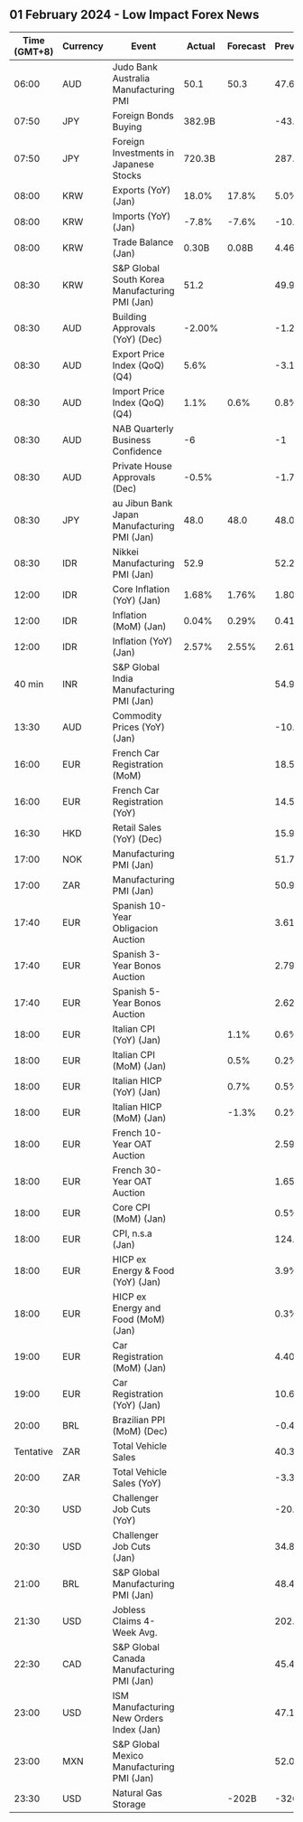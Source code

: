 ## 01 February 2024 - Low Impact Forex News

| Time (GMT+8) | Currency | Event | Actual | Forecast | Previous |
|------|----------|-------|--------|----------|----------|
| 06:00 | AUD | Judo Bank Australia Manufacturing PMI | 50.1 | 50.3 | 47.6 |
| 07:50 | JPY | Foreign Bonds Buying | 382.9B |  | -43.5B |
| 07:50 | JPY | Foreign Investments in Japanese Stocks | 720.3B |  | 287.0B |
| 08:00 | KRW | Exports (YoY) (Jan) | 18.0% | 17.8% | 5.0% |
| 08:00 | KRW | Imports (YoY) (Jan) | -7.8% | -7.6% | -10.8% |
| 08:00 | KRW | Trade Balance (Jan) | 0.30B | 0.08B | 4.46B |
| 08:30 | KRW | S&P Global South Korea Manufacturing PMI (Jan) | 51.2 |  | 49.9 |
| 08:30 | AUD | Building Approvals (YoY) (Dec) | -2.00% |  | -1.20% |
| 08:30 | AUD | Export Price Index (QoQ) (Q4) | 5.6% |  | -3.1% |
| 08:30 | AUD | Import Price Index (QoQ) (Q4) | 1.1% | 0.6% | 0.8% |
| 08:30 | AUD | NAB Quarterly Business Confidence | -6 |  | -1 |
| 08:30 | AUD | Private House Approvals (Dec) | -0.5% |  | -1.7% |
| 08:30 | JPY | au Jibun Bank Japan Manufacturing PMI (Jan) | 48.0 | 48.0 | 48.0 |
| 08:30 | IDR | Nikkei Manufacturing PMI (Jan) | 52.9 |  | 52.2 |
| 12:00 | IDR | Core Inflation (YoY) (Jan) | 1.68% | 1.76% | 1.80% |
| 12:00 | IDR | Inflation (MoM) (Jan) | 0.04% | 0.29% | 0.41% |
| 12:00 | IDR | Inflation (YoY) (Jan) | 2.57% | 2.55% | 2.61% |
| 40 min | INR | S&P Global India Manufacturing PMI (Jan) |  |  | 54.9 |
| 13:30 | AUD | Commodity Prices (YoY) (Jan) |  |  | -10.7% |
| 16:00 | EUR | French Car Registration (MoM) |  |  | 18.5% |
| 16:00 | EUR | French Car Registration (YoY) |  |  | 14.5% |
| 16:30 | HKD | Retail Sales (YoY) (Dec) |  |  | 15.9% |
| 17:00 | NOK | Manufacturing PMI (Jan) |  |  | 51.7 |
| 17:00 | ZAR | Manufacturing PMI (Jan) |  |  | 50.9 |
| 17:40 | EUR | Spanish 10-Year Obligacion Auction |  |  | 3.610% |
| 17:40 | EUR | Spanish 3-Year Bonos Auction |  |  | 2.799% |
| 17:40 | EUR | Spanish 5-Year Bonos Auction |  |  | 2.621% |
| 18:00 | EUR | Italian CPI (YoY) (Jan) |  | 1.1% | 0.6% |
| 18:00 | EUR | Italian CPI (MoM) (Jan) |  | 0.5% | 0.2% |
| 18:00 | EUR | Italian HICP (YoY) (Jan) |  | 0.7% | 0.5% |
| 18:00 | EUR | Italian HICP (MoM) (Jan) |  | -1.3% | 0.2% |
| 18:00 | EUR | French 10-Year OAT Auction |  |  | 2.59% |
| 18:00 | EUR | French 30-Year OAT Auction |  |  | 1.65% |
| 18:00 | EUR | Core CPI (MoM) (Jan) |  |  | 0.5% |
| 18:00 | EUR | CPI, n.s.a (Jan) |  |  | 124.05 |
| 18:00 | EUR | HICP ex Energy & Food (YoY) (Jan) |  |  | 3.9% |
| 18:00 | EUR | HICP ex Energy and Food (MoM) (Jan) |  |  | 0.3% |
| 19:00 | EUR | Car Registration (MoM) (Jan) |  |  | 4.40% |
| 19:00 | EUR | Car Registration (YoY) (Jan) |  |  | 10.60% |
| 20:00 | BRL | Brazilian PPI (MoM) (Dec) |  |  | -0.43% |
| Tentative | ZAR | Total Vehicle Sales |  |  | 40.33K |
| 20:00 | ZAR | Total Vehicle Sales (YoY) |  |  | -3.30% |
| 20:30 | USD | Challenger Job Cuts (YoY) |  |  | -20.2% |
| 20:30 | USD | Challenger Job Cuts (Jan) |  |  | 34.817K |
| 21:00 | BRL | S&P Global Manufacturing PMI (Jan) |  |  | 48.4 |
| 21:30 | USD | Jobless Claims 4-Week Avg. |  |  | 202.25K |
| 22:30 | CAD | S&P Global Canada Manufacturing PMI (Jan) |  |  | 45.4 |
| 23:00 | USD | ISM Manufacturing New Orders Index (Jan) |  |  | 47.1 |
| 23:00 | MXN | S&P Global Mexico Manufacturing PMI (Jan) |  |  | 52.00 |
| 23:30 | USD | Natural Gas Storage |  | -202B | -326B |
